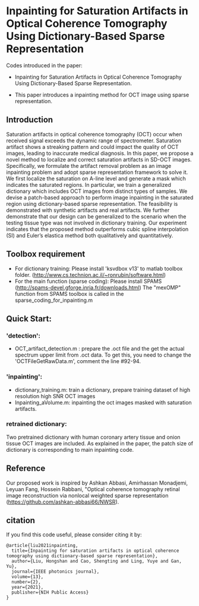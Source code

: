 # Inpainting for Saturation Artifacts in Optical Coherence Tomography Using Dictionary-Based Sparse Representation

Codes introduced in the paper:

* Inpainting for Saturation Artifacts in Optical Coherence Tomography Using Dictionary-Based Sparse Representation. 

* This paper introduces a inpainting method for OCT image using sparse representation.


## Introduction

Saturation artifacts in optical coherence tomography (OCT) occur when received signal exceeds the dynamic range of spectrometer. Saturation artifact shows a streaking pattern and could impact the quality of OCT images, leading to inaccurate medical diagnosis. 
In this paper, we propose a novel method to localize and correct saturation artifacts in SD-OCT images. Specifically, we formulate the artifact removal problem as an image inpainting problem and adopt sparse representation framework to solve it. We first localize the saturation on A-line level and generate a mask which indicates the saturated regions. In particular, we train a generalized dictionary which includes OCT images from distinct types of samples. We devise a patch-based approach to perform image inpainting in the saturated region using dictionary-based sparse representation. The feasibility is demonstrated with synthetic artifacts and real artifacts. We further demonstrate that our design can be generalized to the scenario when the testing tissue type was not involved in dictionary training. Our experiment indicates that the proposed method outperforms cubic spline interpolation (SI) and Euler’s elastica method both qualitatively and quantitatively.


## Toolbox requirement

* For dictionary training: Please install 'ksvdbox v13' to matlab toolbox folder. (http://www.cs.technion.ac.il/~ronrubin/software.html)
* For the main function (sparse coding): Please install SPAMS (http://spams-devel.gforge.inria.fr/downloads.html)
    The "mexOMP" function from SPAMS toolbox is called in the sparse_coding_for_inpainting.m

## Quick Start: 

### 'detection': 
* OCT_artifact_detection.m : prepare the .oct file and the get the actual spectrum upper limit from .oct data. To get this, you need to change the 'OCTFileGetRawData.m', comment the line #92-94.
### 'inpainting':
* dictionary_training.m: train a dictionary, prepare training dataset of high resolution high SNR OCT images
* Inpainting_aVolume.m: inpainting the oct images masked with saturation artifacts.

### retrained dictionary: 
Two pretrained dictionary with human coronary artery tissue and onion tissue OCT images are included. As explained in the paper, the patch size of dictionary is corresponding to main inpainting code.


## Reference
Our proposed work is inspired by Ashkan Abbasi, Amirhassan Monadjemi, Leyuan Fang, Hossein Rabbani, "Optical coherence tomography retinal image reconstruction via nonlocal weighted sparse representation (https://github.com/ashkan-abbasi66/NWSR).

## citation
If you find this code useful, please consider citing it by:
```
@article{liu2021inpainting,
  title={Inpainting for saturation artifacts in optical coherence tomography using dictionary-based sparse representation},
  author={Liu, Hongshan and Cao, Shengting and Ling, Yuye and Gan, Yu},
  journal={IEEE photonics journal},
  volume={13},
  number={2},
  year={2021},
  publisher={NIH Public Access}
}
```

